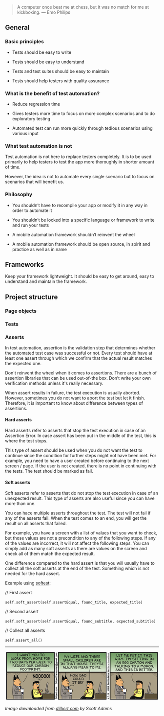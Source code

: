 > A computer once beat me at chess, but it was no match for me at kickboxing. — Emo Philips

## General

### Basic principles

- Tests should be easy to write

- Tests should be easy to understand

- Tests and test suites should be easy to maintain

- Tests should help testers with quality assurance


### What is the benefit of test automation?

- Reduce regression time

- Gives testers more time to focus on more complex scenarios and to do exploratory testing

- Automated test can run more quickly through tedious scenarios using various input


### What test automation is not

Test automation is not here to replace testers completely.
It is to be used primarily to help testers to test the app more thoroughly in shorter amount of time.

However, the idea is not to automate every single scenario but to focus on scenarios that will benefit us.


### Philosophy

- You shouldn’t have to recompile your app or modify it in any way in order to automate it

- You shouldn’t be locked into a specific language or framework to write and run your tests

- A mobile automation framework shouldn’t reinvent the wheel

- A mobile automation framework should be open source, in spirit and practice as well as in name


## Frameworks

Keep your framework lightweight. 
It should be easy to get around, easy to understand and maintain the framework.


## Project structure



### Page objects



### Tests



### Asserts

In test automation, assertion is the validation step that determines whether the automated test case was successful or not.
Every test should have at least one assert through which we confirm that the actual result matches the expected one.

Don't reinvent the wheel when it comes to assertions. There are a bunch of assertion libraries that can be used out-of-the box.
Don’t write your own verification methods unless it's really necessary.

When assert results in failure, the test execution is usually aborted. However, sometimes you do not want to abort the test but let it finish.
Therefore, it is important to know about difference between types of assertions. 

#### Hard asserts

Hard asserts refer to asserts that stop the test execution in case of an Assertion Error.
In case assert has been put in the middle of the test, this is where the test stops.

This type of assert should be used when you do not want the test to continue since the condition for further steps might not have been met.
For example, you need to have a user created before continuing to the next screen / page. If the user is not created, there is no point in continuing with the tests. The test should be marked as fail.


#### Soft asserts

Soft asserts refer to asserts that do not stop the test execution in case of an unexpected result.
This type of asserts are also useful since you can have more than one. 

You can hace multiple asserts throughout the test. The test will not fail if any of the asserts fail.
When the test comes to an end, you will get the result on all asserts that failed.

For example, you have a screen with a list of values that you want to check, but those values are not a precondition to any of the following steps. If any of the values are incorrect, it will not affect the following steps.
You can simply add as many soft asserts as there are values on the screen and check all of them match the expected result.

One difference compared to the hard assert is that you will usually have to collect all the soft asserts at the end of the test. Something which is not needed for the hard assert.

Example using [softest](https://pypi.org/project/softest/):

// First assert

`self.soft_assert(self.assertEqual, found_title, expected_title)`

// Second assert

`self.soft_assert(self.assertEqual, found_subtitle, expected_subtitle)`

// Collect all asserts

`self.assert_all()`


---


![dilbert_automation_wow.png](/img/dilbert_automation_wow.png)

*Image downloaded from [dilbert.com](https://dilbert.com/strip/2012-04-09) by Scott Adams*
